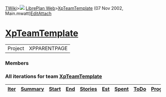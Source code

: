 [TWiki](/twiki/Main/WebHome)&gt;![](/twiki/TWiki/TWikiDocGraphics/web-bg-small.gif) [LibrePlan Web](/twiki/LibrePlan/WebHome)&gt;[XpTeamTemplate](http://wiki.libreplan-enterprise.com/twiki/LibrePlan/XpTeamTemplate "Topic revision: 5 (07 Nov 2002 - 16:36:52)") (07 Nov 2002, Main.mwatt)[Edit](http://wiki.libreplan-enterprise.com/twiki/bin/edit/LibrePlan/XpTeamTemplate?t=1520337977 "Edit this topic text")[Attach](/twiki/bin/attach/LibrePlan/XpTeamTemplate "Attach an image or document to this topic")

 [XpTeamTemplate](/twiki/LibrePlan/XpTeamTemplate)
============================================================================================

|         |              |
|---------|--------------|
| Project | XPPARENTPAGE |

###  Members

###  All iterations for team [XpTeamTemplate](/twiki/LibrePlan/XpTeamTemplate)

| [Iter](http://wiki.libreplan-enterprise.com/twiki/LibrePlan/XpTeamTemplate?sortcol=0;table=2;up=0#sorted_table "Sort by this column") | [Summary](http://wiki.libreplan-enterprise.com/twiki/LibrePlan/XpTeamTemplate?sortcol=1;table=2;up=0#sorted_table "Sort by this column") | [Start](http://wiki.libreplan-enterprise.com/twiki/LibrePlan/XpTeamTemplate?sortcol=2;table=2;up=0#sorted_table "Sort by this column") | [End](http://wiki.libreplan-enterprise.com/twiki/LibrePlan/XpTeamTemplate?sortcol=3;table=2;up=0#sorted_table "Sort by this column") | [Stories](http://wiki.libreplan-enterprise.com/twiki/LibrePlan/XpTeamTemplate?sortcol=4;table=2;up=0#sorted_table "Sort by this column") | [Est](http://wiki.libreplan-enterprise.com/twiki/LibrePlan/XpTeamTemplate?sortcol=5;table=2;up=0#sorted_table "Sort by this column") | [Spent](http://wiki.libreplan-enterprise.com/twiki/LibrePlan/XpTeamTemplate?sortcol=6;table=2;up=0#sorted_table "Sort by this column") | [ToDo](http://wiki.libreplan-enterprise.com/twiki/LibrePlan/XpTeamTemplate?sortcol=7;table=2;up=0#sorted_table "Sort by this column") | [Progress](http://wiki.libreplan-enterprise.com/twiki/LibrePlan/XpTeamTemplate?sortcol=8;table=2;up=0#sorted_table "Sort by this column") | [Done](http://wiki.libreplan-enterprise.com/twiki/LibrePlan/XpTeamTemplate?sortcol=9;table=2;up=0#sorted_table "Sort by this column") | [Overrun](http://wiki.libreplan-enterprise.com/twiki/LibrePlan/XpTeamTemplate?sortcol=10;table=2;up=0#sorted_table "Sort by this column") |
|------------------------------------------------------------------------------------------------------------------------------------------------|---------------------------------------------------------------------------------------------------------------------------------------------------|-------------------------------------------------------------------------------------------------------------------------------------------------|-----------------------------------------------------------------------------------------------------------------------------------------------|---------------------------------------------------------------------------------------------------------------------------------------------------|-----------------------------------------------------------------------------------------------------------------------------------------------|-------------------------------------------------------------------------------------------------------------------------------------------------|------------------------------------------------------------------------------------------------------------------------------------------------|----------------------------------------------------------------------------------------------------------------------------------------------------|------------------------------------------------------------------------------------------------------------------------------------------------|----------------------------------------------------------------------------------------------------------------------------------------------------|


